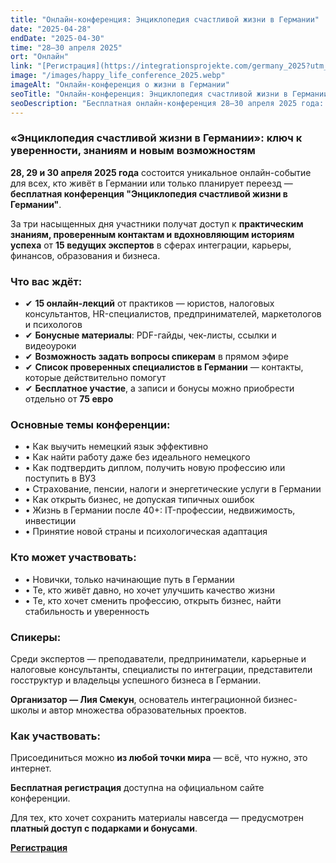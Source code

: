 ```yaml
---
title: "Онлайн-конференция: Энциклопедия счастливой жизни в Германии"
date: "2025-04-28"
endDate: "2025-04-30"
time: "28–30 апреля 2025"
ort: "Онлайн"
link: "[Регистрация](https://integrationsprojekte.com/germany_2025?utm_source=tiktok)"
image: "/images/happy_life_conference_2025.webp"
imageAlt: "Онлайн-конференция о жизни в Германии"
seoTitle: "Онлайн-конференция: Энциклопедия счастливой жизни в Германии — 28–30 апреля 2025"
seoDescription: "Бесплатная онлайн-конференция 28–30 апреля 2025 года: практические знания, ответы на вопросы и контакты специалистов по жизни в Германии."
---
```


### «Энциклопедия счастливой жизни в Германии»: ключ к уверенности, знаниям и новым возможностям

**28, 29 и 30 апреля 2025 года** состоится уникальное онлайн-событие для всех, кто живёт в Германии или только планирует переезд — **бесплатная конференция "Энциклопедия счастливой жизни в Германии"**.

За три насыщенных дня участники получат доступ к **практическим знаниям, проверенным контактам и вдохновляющим историям успеха** от **15 ведущих экспертов** в сферах интеграции, карьеры, финансов, образования и бизнеса.

### Что вас ждёт:
- ✔ **15 онлайн-лекций** от практиков — юристов, налоговых консультантов, HR-специалистов, предпринимателей, маркетологов и психологов
- ✔ **Бонусные материалы**: PDF-гайды, чек-листы, ссылки и видеоуроки
- ✔ **Возможность задать вопросы спикерам** в прямом эфире
- ✔ **Список проверенных специалистов в Германии** — контакты, которые действительно помогут
- ✔ **Бесплатное участие**, а записи и бонусы можно приобрести отдельно от **75 евро**

### Основные темы конференции:
- • Как выучить немецкий язык эффективно
- • Как найти работу даже без идеального немецкого
- • Как подтвердить диплом, получить новую профессию или поступить в ВУЗ
- • Страхование, пенсии, налоги и энергетические услуги в Германии
- • Как открыть бизнес, не допуская типичных ошибок
- • Жизнь в Германии после 40+: IT-профессии, недвижимость, инвестиции
- • Принятие новой страны и психологическая адаптация

### Кто может участвовать:
- • Новички, только начинающие путь в Германии
- • Те, кто живёт давно, но хочет улучшить качество жизни
- • Те, кто хочет сменить профессию, открыть бизнес, найти стабильность и уверенность

### Спикеры:
Среди экспертов — преподаватели, предприниматели, карьерные и налоговые консультанты, специалисты по интеграции, представители госструктур и владельцы успешного бизнеса в Германии.

**Организатор — Лия Смекун**, основатель интеграционной бизнес-школы и автор множества образовательных проектов.

### Как участвовать:
Присоединиться можно **из любой точки мира** — всё, что нужно, это интернет. 

**Бесплатная регистрация** доступна на официальном сайте конференции. 

Для тех, кто хочет сохранить материалы навсегда — предусмотрен **платный доступ с подарками и бонусами**.


**[Регистрация](https://integrationsprojekte.com/germany_2025?utm_source=tiktok)**